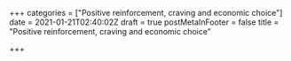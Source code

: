 +++
categories = ["Positive reinforcement, craving and economic choice"]
date = 2021-01-21T02:40:02Z
draft = true
postMetaInFooter = false
title = "Positive reinforcement, craving and economic choice"

+++
